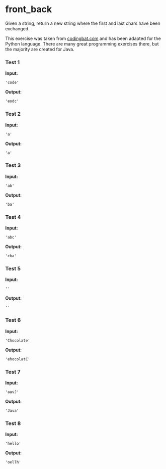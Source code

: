 # front_back




Given a string, return a new string where the first and last chars have been exchanged.

This exercise was taken from [codingbat.com](https://codingbat.com/prob/p123384) and has been adapted for the Python language. There are many great programming exercises there, but the majority are created for Java.






### Test 1
**Input:**
```
'code'
```
**Output:**
```
'eodc'
```
### Test 2
**Input:**
```
'a'
```
**Output:**
```
'a'
```
### Test 3
**Input:**
```
'ab'
```
**Output:**
```
'ba'
```
### Test 4
**Input:**
```
'abc'
```
**Output:**
```
'cba'
```
### Test 5
**Input:**
```
''
```
**Output:**
```
''
```
### Test 6
**Input:**
```
'Chocolate'
```
**Output:**
```
'ehocolatC'
```
### Test 7
**Input:**
```
'aavJ'
```
**Output:**
```
'Java'
```
### Test 8
**Input:**
```
'hello'
```
**Output:**
```
'oellh'
```

